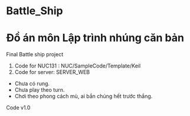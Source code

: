 # Battle_Ship
# Đồ án môn Lập trình nhúng căn bản 

Final Battle ship project

1. Code for NUC131 : NUC/SampleCode/Template/Keil                                 
2. Code for server: SERVER_WEB

- Chưa có rung.
- Chưa play theo turn.
- Chơi theo phong cách mù, ai bắn chúng hết trước thắng.

Code v1.0

